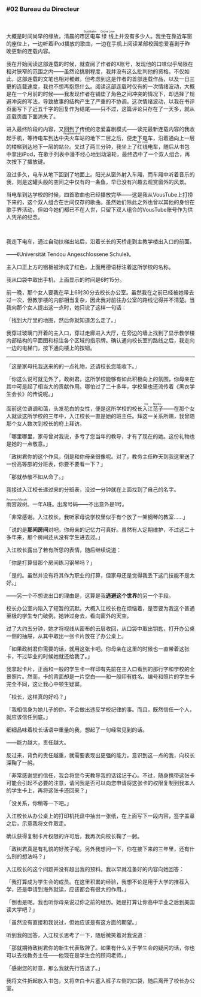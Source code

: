 ### #02 Bureau du Directeur

&emsp;

大概是时间尚早的缘故，清晨的<ruby>市区电车<rt>Stadtbahn</rt></ruby><ruby>绿线<rt>Grüne Linie</rt></ruby>上并没有多少人。我坐在靠近车窗的座位上，一边听着iPod播放的歌曲，一边在手机上阅读某部校园恋爱喜剧于昨晚更新的连载内容。

我在开始阅读这部连载的时候，就查阅了作者的X账号，发现他的口味似乎局限在相对狭窄的范围之内——虽然论挑剔程度，我并没有这么批判他的资格。不仅如此，这部连载的文笔也相对稚嫩，但考虑到这是作者的首部连载作品，以及一日三更的连载速度，我也不想再抱怨什么。阅读这部连载时仅有的一次情绪波动，大概是在一个月前的时候——我发现作者在铺垫了角色之间冲突的情况下，却选择了规避冲突的写法，导致故事的结构产生了严重的不协调。这次情绪波动，以我在书评页面写下了近五千字的回复作为结尾——只不过，这篇评论只存在了一天多，就从连载页面下面消失了。

进入最终阶段的内容，又回到了传统的恋爱喜剧模式——读完最新连载内容的我收起手机，等待电车到达<ruby>中央火车站<rt>Hauptbahnhof</rt></ruby>的地下二层之后，便走下电车，沿着通向上一层的楼梯到达地下一层的站台。又过了两三分钟，我坐上了<ruby>红线<rt>Rot Linie</rt></ruby>电车，随后从书包中拿出iPod，在歌手列表中漫不经心地划动滚轮，最终选中了一个双人组合，再次按下了播放键。

没过多久，电车从地下回到了地面上。阳光从窗外射入车厢，而车厢中听着音乐的我，则是这罐头般的空间之中仅有的一条鱼，早已没有兴趣去观赏窗外的风景。

当电车到达学校的时候，四首歌曲也已经播放完毕——这是我从VousTube上打捞下来的，这个双人组合在世间仅存的歌曲。虽然她们除此之外也曾以其他的身份在歌手界活动，但如今她们都已不在人世，只留下双人组合的VousTube账号作为供人凭吊的纪念。

&emsp;

我走下电车，通过自动扶梯出站后，沿着长长的天桥走到主教学楼出入口的前面。

——《Universität Tendou Angeschlossene Schule》。

主入口正上方的铝板被涂成了红色，上面用德语标注着这所学校的名称。

我从口袋中取出手机，上面显示的时间是6时15分。

前一晚，那个女人要我在早上6时30分去校长办公室。虽然我在之前已经被她带去过一次，但教学楼的内部相当复杂，因此我对前往办公室的路线记得并不清楚。当我向那个女人提出这一点时，她只说了这样一句话：

「找到大厅里的地图，然后你就知道怎么走了。」

我穿过玻璃门开着的主入口，穿过走廊进入大厅，在旁边的墙上找到了显示教学楼内部结构的平面图和标注各个区域的指示牌。确认通向校长室的路线之后，我走向一边的电梯门，按下通向楼上的按钮。

---

「这是家母托我送来的的一点礼物，还请校长您能收下。」

「你这么说可就见外了，政树君。这所学校能够有如此积极向上的氛围，你母亲在其中可是起了相当大的贡献作用。哪怕过了二十多年，学校里也还流传着《黑衣学生会长》的传说呢。」

面前这位语调和蔼，头发花白的女性，便是这所学校的校长<ruby>入江范子<rt>Irie Noriko</rt></ruby>——在那个女人就读这所学校的三年中，入江校长一直是她的班主任。拜这一关系所赐，我曾随那个女人数次到校长的府上拜访。

「哪里哪里，家母曾对我说，多亏了您当年的教导，才有了现在的她。这份礼物也是她的一点敬意。」

「政树君你的这个作风，倒是和你母亲很像呢。对了，教务主任昨天到我这里送了一份高等部的分班表，你要不要看一下？」

「那就恭敬不如从命了。」

我接过入江校长递过来的分班表，没过一分钟就在上面找到了自己的名字。

<ruby>雨宫政树<rt>Amamiya Masaki</rt></ruby>。一年A班。出席号码——不出意外是1号。

「非常感谢。入江校长，我听家母说学校里似乎有个放了一架钢琴的教室……」

「说的是**那间房间**对吧，你母亲的记忆力可真好。虽然有人定期维护，不过这二十多年来，那个房间还从没有学生进去过。」

入江校长露出了若有所思的表情，随后继续说道：

「你是打算借那个房间练习钢琴吗？」

「是的。虽然并没有将其作为职业的打算，但家母还是觉得我丢下这门技能不是太好。」

——另一个不想说出口的理由是，这算是我**逃避这个世界**的另一个手段。

校长办公室内陷入了短暂的沉默。大概入江校长也在烦恼着，是否要为我这个普通至极的学生专门破例。她转过身去，看向窗外的天空。

过了大约五分钟，她才将视线从密布的云层收回，从口袋中取出钥匙，打开办公桌一侧的抽屉，从其中取出一张卡片放在了办公桌上。

「如果政树君你需要的话，就用这张卡吧。你母亲在这里的时候也一直带着这张卡，不过毕业的时候她就还给我了。」

我拿起卡片，正面和一般的学生卡一样印有先前在主入口看到的那行字和学校的全景照片。然而，卡的背面却是一片空白——和一般印有姓名、编号和照片的学生卡完全不同，这让我心中顿生疑窦。

「校长，这样真的好吗？」

「我相信身为她儿子的你，不会做出违反学校纪律的事。而且，既然信任一个人，就应该信任到底。」

细细品味着校长话语中重量的我，想起了一句经常见到的话。

——能力越大，责任越大。

反过来，背负的责任越重，就需要表现出更强的能力。意识到这一点的我，向校长深鞠了一躬。

「非常感谢您的信任，我会将您今天教导我的话铭记于心。不过，随身携带这张卡可能会引起不必要的注意，请问我是否可以向您申请将这张卡的权限复制到我本人的学生卡上，再将这张卡还回来？」

「没关系，你稍等一下吧。」

入江校长从办公桌上的打印机托盘中抽出一张纸，在上面写下一段内容，签字盖章之后，示意我将文件取走。

确认获得复制卡片权限的许可后，我再次向校长鞠了一躬。

「政树君真是有礼貌的好孩子呢。另外我想问一下，你在接下来的三年里，还有什么别的想法吗？」

入江校长的这个问题并没有超出我的预料。我以早就准备好的内容向她回答：

「我打算成为学生会的成员。在这里积累的经验，我想不论是用于大学的推荐入学，还是申请到海外就读，应该都会有很大的作用。」

「倒也是呢。我也听你母亲说过你之前的经历。她是打算让你高中毕业之后到美国读大学吧？」

「虽然没有直接和我说过，但她应该是有这方面的期望。」

听到我的回答，入江校长思考了一下，随后微笑着对我说道：

「那就期待政树君你的新生代表致辞了。如果有什么关于学生会的疑问的话，你也可以去找教务主任——他现在是学生会的顾问老师。」

「感谢您的好意，那么我就先行告退了。」

我将文件折起放入书包，又将空白卡片塞入裤子左侧的口袋，随后离开了校长办公室。
